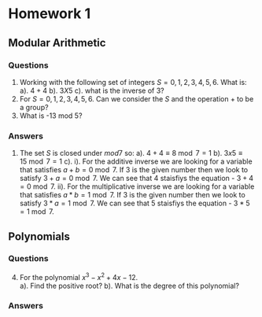 # Homework 1

## Modular Arithmetic

### Questions

1. Working with the following set of integers $S={0,1,2,3,4,5,6}$. What is:
   a). $4 + 4$
   b). $3 X 5$
   c). what is the inverse of 3?
2. For $S={0,1,2,3,4,5,6}$. Can we consider the $S$ and the operation $+$ to be a group?
3. What is -13 mod 5?

### Answers

1.  The set $S$ is closed under $mod 7$ so:
    a). $4+4\equiv 8 \bmod{7}=1$
    b). $3x5\equiv 15 \bmod{7}=1$
    c).
      i). For the additive inverse we are looking for a variable that satisfies $a+b=0 \bmod{7}$. If $3$ is the given number then we look to satisfy $3+a=0 \bmod{7}$. We can see that $4$ staisfiys the equation - $3+4=0 \bmod{7}$.
      ii). For the multiplicative inverse we are looking for a variable that satisfies $a*b=1 \bmod{7}$. If $3$ is the given number then we look to satisfy $3*a=1 \bmod{7}$. We can see that $5$ staisfiys the equation - $3*5=1 \bmod{7}$.

## Polynomials

### Questions

4. For the polynomial $x^3-x^2+4x-12$.  
   a). Find the positive root?
   b). What is the degree of this polynomial?

### Answers
